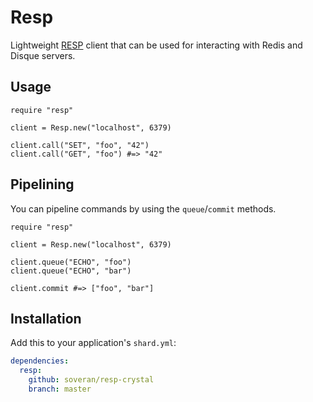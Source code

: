 # Resp

Lightweight [RESP](http://redis.io/topics/protocol) client that
can be used for interacting with Redis and Disque servers.

## Usage

```crystal
require "resp"

client = Resp.new("localhost", 6379)

client.call("SET", "foo", "42")
client.call("GET", "foo") #=> "42"
```

## Pipelining

You can pipeline commands by using the `queue`/`commit` methods.

```crystal
require "resp"

client = Resp.new("localhost", 6379)

client.queue("ECHO", "foo")
client.queue("ECHO", "bar")

client.commit #=> ["foo", "bar"]
```

## Installation

Add this to your application's `shard.yml`:

```yaml
dependencies:
  resp:
    github: soveran/resp-crystal
    branch: master
```
